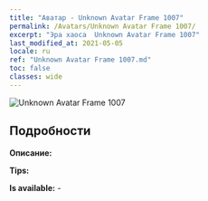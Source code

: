 ```yaml
---
title: "Аватар - Unknown Avatar Frame 1007"
permalink: /Avatars/Unknown Avatar Frame 1007/
excerpt: "Эра хаоса  Unknown Avatar Frame 1007"
last_modified_at: 2021-05-05
locale: ru
ref: "Unknown Avatar Frame 1007.md"
toc: false
classes: wide
---
```

 ![Unknown Avatar Frame 1007](/images/a/avatarFrame_7.png)

## Подробности

 **Описание:**  

 **Tips:**  

 **Is available:**  - 

